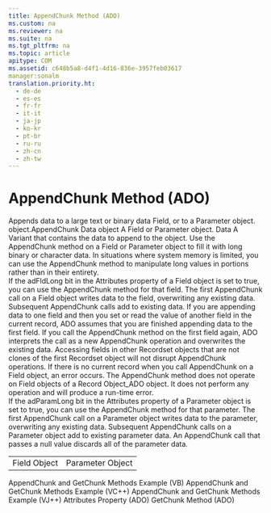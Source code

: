 ```yaml
---
title: AppendChunk Method (ADO)
ms.custom: na
ms.reviewer: na
ms.suite: na
ms.tgt_pltfrm: na
ms.topic: article
apitype: COM
ms.assetid: c648b5a8-d4f1-4d16-836e-3957feb03617
manager:sonalm
translation.priority.ht: 
  - de-de
  - es-es
  - fr-fr
  - it-it
  - ja-jp
  - ko-kr
  - pt-br
  - ru-ru
  - zh-cn
  - zh-tw
---
```

# AppendChunk Method (ADO)
<?xml version="1.0" encoding="utf-8"?>
<developerReferenceWithSyntaxDocument xmlns="http://ddue.schemas.microsoft.com/authoring/2003/5" xmlns:xlink="http://www.w3.org/1999/xlink" xmlns:xsi="http://www.w3.org/2001/XMLSchema-instance" xsi:schemaLocation="http://ddue.schemas.microsoft.com/authoring/2003/5 http://dduestorage.blob.core.windows.net/ddueschema/developer.xsd">
  <introduction>
    <para>Appends data to a large text or binary data <legacyLink xlink:href="b10a72fc-3c4b-4186-a70b-993dc9f7a092">Field</legacyLink>, or to a <legacyLink xlink:href="e010e794-7f0f-4026-8b5b-37328e437d63">Parameter</legacyLink> object.</para>
  </introduction>
  <syntaxSection>
    <legacySyntax>
object.AppendChunk Data</legacySyntax>
  </syntaxSection>
  <parameters>
    <content>
      <definitionTable>
        <definedTerm> <legacyItalic>object</legacyItalic> </definedTerm>
        <definition>
          <para>A <unmanagedCodeEntityReference>Field</unmanagedCodeEntityReference> or <unmanagedCodeEntityReference>Parameter</unmanagedCodeEntityReference> object.</para>
        </definition>
        <definedTerm> <legacyItalic>Data</legacyItalic> </definedTerm>
        <definition>
          <para>A <legacyBold>Variant</legacyBold> that contains the data to append to the object.</para>
        </definition>
      </definitionTable>
    </content>
  </parameters>
  <languageReferenceRemarks>
    <content>
      <para>Use the <unmanagedCodeEntityReference>AppendChunk</unmanagedCodeEntityReference> method on a <unmanagedCodeEntityReference>Field</unmanagedCodeEntityReference> or <unmanagedCodeEntityReference>Parameter</unmanagedCodeEntityReference> object to fill it with long binary or character data. In situations where system memory is limited, you can use the <unmanagedCodeEntityReference>AppendChunk</unmanagedCodeEntityReference> method to manipulate long values in portions rather than in their entirety.</para>
    </content>
    <sections>
      <section>
        <title>Field</title>
        <content>
          <para>If the <legacyBold>adFldLong</legacyBold> bit in the <legacyLink xlink:href="acc15d40-68a6-4ba9-85bd-12d331aecaa6">Attributes</legacyLink> property of a <unmanagedCodeEntityReference>Field</unmanagedCodeEntityReference> object is set to <languageKeyword>true</languageKeyword>, you can use the <unmanagedCodeEntityReference>AppendChunk</unmanagedCodeEntityReference> method for that field.</para>
          <para>The first <unmanagedCodeEntityReference>AppendChunk</unmanagedCodeEntityReference> call on a <unmanagedCodeEntityReference>Field</unmanagedCodeEntityReference> object writes data to the field, overwriting any existing data. Subsequent <unmanagedCodeEntityReference>AppendChunk</unmanagedCodeEntityReference> calls add to existing data. If you are appending data to one field and then you set or read the value of another field in the current record, ADO assumes that you are finished appending data to the first field. If you call the <unmanagedCodeEntityReference>AppendChunk</unmanagedCodeEntityReference> method on the first field again, ADO interprets the call as a new <unmanagedCodeEntityReference>AppendChunk</unmanagedCodeEntityReference> operation and overwrites the existing data. Accessing fields in other <legacyLink xlink:href="ede1415f-c3df-4cc5-a05b-2576b2b84b60">Recordset</legacyLink> objects that are not clones of the first <unmanagedCodeEntityReference>Recordset</unmanagedCodeEntityReference> object will not disrupt <unmanagedCodeEntityReference>AppendChunk</unmanagedCodeEntityReference> operations.</para>
          <para>If there is no current record when you call <unmanagedCodeEntityReference>AppendChunk</unmanagedCodeEntityReference> on a <unmanagedCodeEntityReference>Field</unmanagedCodeEntityReference> object, an error occurs.</para>
          <alert class="note">
            <para>The <unmanagedCodeEntityReference>AppendChunk</unmanagedCodeEntityReference> method does not operate on <unmanagedCodeEntityReference>Field</unmanagedCodeEntityReference> objects of a <link xlink:href="db83ed2c-a8e3-460c-8682-64667e4d5d01">Record Object_ADO</link> object. It does not perform any operation and will produce a run-time error.</para>
          </alert>
        </content>
      </section>
      <section>
        <title>Parameter</title>
        <content>
          <para>If the <legacyBold>adParamLong</legacyBold> bit in the <unmanagedCodeEntityReference>Attributes</unmanagedCodeEntityReference> property of a <unmanagedCodeEntityReference>Parameter</unmanagedCodeEntityReference> object is set to <languageKeyword>true</languageKeyword>, you can use the <unmanagedCodeEntityReference>AppendChunk</unmanagedCodeEntityReference> method for that parameter.</para>
          <para>The first <unmanagedCodeEntityReference>AppendChunk</unmanagedCodeEntityReference> call on a <unmanagedCodeEntityReference>Parameter</unmanagedCodeEntityReference> object writes data to the parameter, overwriting any existing data. Subsequent <unmanagedCodeEntityReference>AppendChunk</unmanagedCodeEntityReference> calls on a <unmanagedCodeEntityReference>Parameter</unmanagedCodeEntityReference> object add to existing parameter data. An <unmanagedCodeEntityReference>AppendChunk</unmanagedCodeEntityReference> call that passes a null value discards all of the parameter data.</para>
        </content>
      </section>
    </sections>
  </languageReferenceRemarks>
  <section>
    <title>Applies To</title>
    <content>
      <table xmlns:caps="http://schemas.microsoft.com/build/caps/2013/11">
        <tbody>
          <tr>
            <TD>
              <para>
                <link xlink:href="b10a72fc-3c4b-4186-a70b-993dc9f7a092">Field Object</link>
              </para>
            </TD>
            <TD>
              <para>
                <link xlink:href="e010e794-7f0f-4026-8b5b-37328e437d63">Parameter Object</link>
              </para>
            </TD>
          </tr>
        </tbody>
      </table>
    </content>
  </section>
  <relatedTopics>
<link xlink:href="c07862b5-e466-46bd-910b-59ac96709cb9">AppendChunk and GetChunk Methods Example (VB)</link>
<link xlink:href="51aa99be-d5ca-46ac-8b3f-1b03ce4f0b2a">AppendChunk and GetChunk Methods Example (VC++)</link>
<link xlink:href="c21d0e82-81b3-4b06-a91e-77efad17c093">AppendChunk and GetChunk Methods Example (VJ++)</link>
<link xlink:href="acc15d40-68a6-4ba9-85bd-12d331aecaa6">Attributes Property (ADO)</link>
<link xlink:href="fc268e22-205b-44a3-9038-ffed51e23e10">GetChunk Method (ADO)</link>
</relatedTopics>
</developerReferenceWithSyntaxDocument>